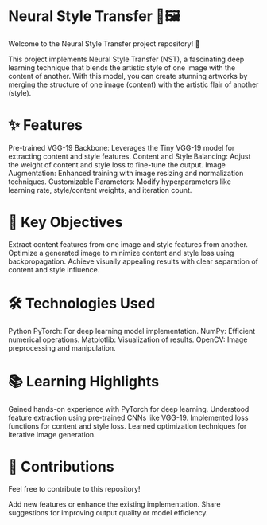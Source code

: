 # Neural Style Transfer 🎨🖼️
Welcome to the Neural Style Transfer project repository! 🚀

This project implements Neural Style Transfer (NST), a fascinating deep learning technique that blends the artistic style of one image with the content of another. With this model, you can create stunning artworks by merging the structure of one image (content) with the artistic flair of another (style).

# ✨ Features
Pre-trained VGG-19 Backbone: Leverages the Tiny VGG-19 model for extracting content and style features.
Content and Style Balancing: Adjust the weight of content and style loss to fine-tune the output.
Image Augmentation: Enhanced training with image resizing and normalization techniques.
Customizable Parameters: Modify hyperparameters like learning rate, style/content weights, and iteration count.
# 🎯 Key Objectives
Extract content features from one image and style features from another.
Optimize a generated image to minimize content and style loss using backpropagation.
Achieve visually appealing results with clear separation of content and style influence.
# 🛠️ Technologies Used
Python
PyTorch: For deep learning model implementation.
NumPy: Efficient numerical operations.
Matplotlib: Visualization of results.
OpenCV: Image preprocessing and manipulation.
# 📚 Learning Highlights
Gained hands-on experience with PyTorch for deep learning.
Understood feature extraction using pre-trained CNNs like VGG-19.
Implemented loss functions for content and style loss.
Learned optimization techniques for iterative image generation.
# 🤝 Contributions
Feel free to contribute to this repository!

Add new features or enhance the existing implementation.
Share suggestions for improving output quality or model efficiency.



